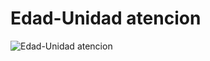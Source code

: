 # Edad-Unidad atencion
![Edad-Unidad atencion](https://user-images.githubusercontent.com/56943051/69505294-30ffc180-0ef7-11ea-84b8-4fa94e5179ad.png)
